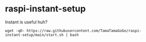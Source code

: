 # raspi-instant-setup
Instant is useful huh?

    wget -qO- https://raw.githubusercontent.com/TamaTamaGoGo/raspi-instant-setup/main/start.sh | bash
